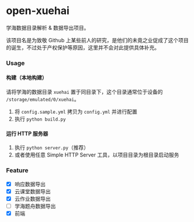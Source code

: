 # open-xuehai

学海数据目录解析 & 数据导出项目。

该项目名是为致敬 Github 上某些前人的研究，是他们的未竟之业促成了这个项目的诞生，不过处于产权保护等原因，这里并不会对此提供具体补充。

### Usage

#### 构建（本地构建）

请将学海的数据目录 `xuehai` 置于同目录下，这个目录通常位于设备的 `/storage/emulated/0/xuehai`。

1. 将 `config.sample.yml` 拷贝为 `config.yml` 并进行配置
2. 执行 `python build.py`

#### 运行 HTTP 服务器

1. 执行 `python server.py`（推荐）
2. 或者使用任意 Simple HTTP Server 工具，以项目目录为根目录启动服务

### Feature

- [x] 响应数据导出
- [x] 云课堂数据导出
- [x] 云作业数据导出
- [ ] 学海题舟数据导出
- [x] 前端